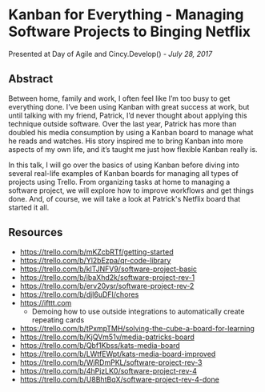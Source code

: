 # Kanban for Everything - Managing Software Projects to Binging Netflix

Presented at Day of Agile and Cincy.Develop() - _July 28, 2017_

## Abstract

Between home, family and work, I often feel like I’m too busy to get everything done. I’ve been using Kanban with great
success at work, but until talking with my friend, Patrick, I’d never thought about applying this technique outside
software. Over the last year, Patrick has more than doubled his media consumption by using a Kanban board to manage
what he reads and watches. His story inspired me to bring Kanban into more aspects of my own life, and it’s taught me
just how flexible Kanban really is.

In this talk, I will go over the basics of using Kanban before diving into several real-life
examples of Kanban boards for managing all types of projects using Trello. From organizing tasks at home to managing a
software project, we will explore how to improve workflows and get things done. And, of course, we will take a look at
Patrick's Netflix board that started it all.

## Resources

- https://trello.com/b/mKZcbRTf/getting-started
- https://trello.com/b/Yl2bEzpa/qr-code-library
- https://trello.com/b/klTJNFV9/software-project-basic
- https://trello.com/b/ibaXhd2k/software-project-rev-1
- https://trello.com/b/erv20ysr/software-project-rev-2
- https://trello.com/b/djl6uDFI/chores
- https://ifttt.com
  - Demoing how to use outside integrations to automatically create repeating cards
- https://trello.com/b/tPxmpTMH/solving-the-cube-a-board-for-learning
- https://trello.com/b/KjQVm51v/media-patricks-board
- https://trello.com/b/Qbf1Kbss/kats-media-board
- https://trello.com/b/LWtfEWpt/kats-media-board-improved
- https://trello.com/b/WjRDmPKL/software-project-rev-3
- https://trello.com/b/4hPjzLK0/software-project-rev-4
- https://trello.com/b/U8BhtBqX/software-project-rev-4-done
